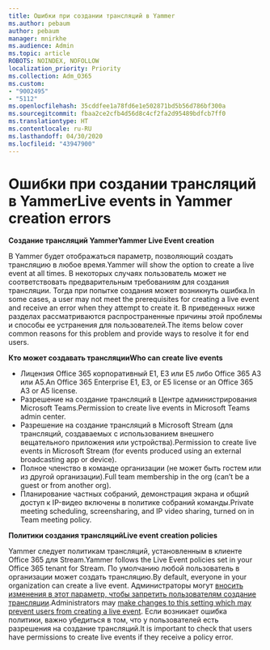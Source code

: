 ```yaml
---
title: Ошибки при создании трансляций в Yammer
ms.author: pebaum
author: pebaum
manager: mnirkhe
ms.audience: Admin
ms.topic: article
ROBOTS: NOINDEX, NOFOLLOW
localization_priority: Priority
ms.collection: Adm_O365
ms.custom:
- "9002495"
- "5112"
ms.openlocfilehash: 35cddfee1a78fd6e1e502871bd5b56d786bf300a
ms.sourcegitcommit: fbaa2ce2cfb4d56d8c4cf2fa2d95489bdfcb7ff0
ms.translationtype: HT
ms.contentlocale: ru-RU
ms.lasthandoff: 04/30/2020
ms.locfileid: "43947900"
---
```

# <a name="live-events-in-yammer-creation-errors"></a><span data-ttu-id="b5d3d-102">Ошибки при создании трансляций в Yammer</span><span class="sxs-lookup"><span data-stu-id="b5d3d-102">Live events in Yammer creation errors</span></span>

<span data-ttu-id="b5d3d-103">**Создание трансляций Yammer**</span><span class="sxs-lookup"><span data-stu-id="b5d3d-103">**Yammer Live Event creation**</span></span>

<span data-ttu-id="b5d3d-104">В Yammer будет отображаться параметр, позволяющий создать трансляцию в любое время.</span><span class="sxs-lookup"><span data-stu-id="b5d3d-104">Yammer will show the option to create a live event at all times.</span></span> <span data-ttu-id="b5d3d-105">В некоторых случаях пользователь может не соответствовать предварительным требованиям для создания трансляции. Тогда при попытке создания может возникнуть ошибка.</span><span class="sxs-lookup"><span data-stu-id="b5d3d-105">In some cases, a user may not meet the prerequisites for creating a live event and receive an error when they attempt to create it.</span></span> <span data-ttu-id="b5d3d-106">В приведенных ниже разделах рассматриваются распространенные причины этой проблемы и способы ее устранения для пользователей.</span><span class="sxs-lookup"><span data-stu-id="b5d3d-106">The items below cover common reasons for this problem and provide ways to resolve it for end users.</span></span>

<span data-ttu-id="b5d3d-107">**Кто может создавать трансляции**</span><span class="sxs-lookup"><span data-stu-id="b5d3d-107">**Who can create live events**</span></span>
- <span data-ttu-id="b5d3d-108">Лицензия Office 365 корпоративный E1, E3 или E5 либо Office 365 A3 или A5.</span><span class="sxs-lookup"><span data-stu-id="b5d3d-108">An Office 365 Enterprise E1, E3, or E5 license or an Office 365 A3 or A5 license.</span></span>
- <span data-ttu-id="b5d3d-109">Разрешение на создание трансляций в Центре администрирования Microsoft Teams.</span><span class="sxs-lookup"><span data-stu-id="b5d3d-109">Permission to create live events in Microsoft Teams admin center.</span></span>
- <span data-ttu-id="b5d3d-110">Разрешение на создание трансляций в Microsoft Stream (для трансляций, создаваемых с использованием внешнего вещательного приложения или устройства).</span><span class="sxs-lookup"><span data-stu-id="b5d3d-110">Permission to create live events in Microsoft Stream (for events produced using an external broadcasting app or device).</span></span>
- <span data-ttu-id="b5d3d-111">Полное членство в команде организации (не может быть гостем или из другой организации).</span><span class="sxs-lookup"><span data-stu-id="b5d3d-111">Full team membership in the org (can’t be a guest or from another org).</span></span>
- <span data-ttu-id="b5d3d-112">Планирование частных собраний, демонстрация экрана и общий доступ к IP-видео включены в политике собраний команды.</span><span class="sxs-lookup"><span data-stu-id="b5d3d-112">Private meeting scheduling, screensharing, and IP video sharing, turned on in Team meeting policy.</span></span>

<span data-ttu-id="b5d3d-113">**Политики создания трансляций**</span><span class="sxs-lookup"><span data-stu-id="b5d3d-113">**Live event creation policies**</span></span>

<span data-ttu-id="b5d3d-114">Yammer следует политикам трансляций, установленным в клиенте Office 365 для Stream.</span><span class="sxs-lookup"><span data-stu-id="b5d3d-114">Yammer follows the Live Event policies set in your Office 365 tenant for Stream.</span></span> <span data-ttu-id="b5d3d-115">По умолчанию любой пользователь в организации может создать трансляцию.</span><span class="sxs-lookup"><span data-stu-id="b5d3d-115">By default, everyone in your organization can create a live event.</span></span> <span data-ttu-id="b5d3d-116">Администраторы могут [вносить изменения в этот параметр, чтобы запретить пользователям создание трансляции](https://docs.microsoft.com/stream/live-event-administration#enabling-and-restricting-users-to-creating).</span><span class="sxs-lookup"><span data-stu-id="b5d3d-116">Administrators may [make changes to this setting which may prevent users from creating a live event](https://docs.microsoft.com/stream/live-event-administration#enabling-and-restricting-users-to-creating).</span></span> <span data-ttu-id="b5d3d-117">Если возникает ошибка политики, важно убедиться в том, что у пользователей есть разрешения на создание трансляций.</span><span class="sxs-lookup"><span data-stu-id="b5d3d-117">It is important to check that users have permissions to create live events if they receive a policy error.</span></span>
